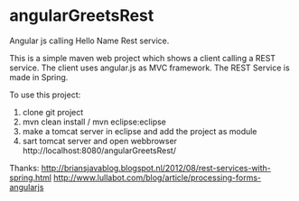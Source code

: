 angularGreetsRest
=================

Angular js calling Hello Name Rest service.

This is a simple maven web project which shows a client calling a REST service. The client uses angular.js as 
MVC framework. The REST Service is made in Spring.

To use this project:
1. clone git project 
2. mvn clean install / mvn eclipse:eclipse
2. make a tomcat server in eclipse and add the project as module
3. sart tomcat server and open webbrowser http://localhost:8080/angularGreetsRest/

Thanks:
http://briansjavablog.blogspot.nl/2012/08/rest-services-with-spring.html
http://www.lullabot.com/blog/article/processing-forms-angularjs
